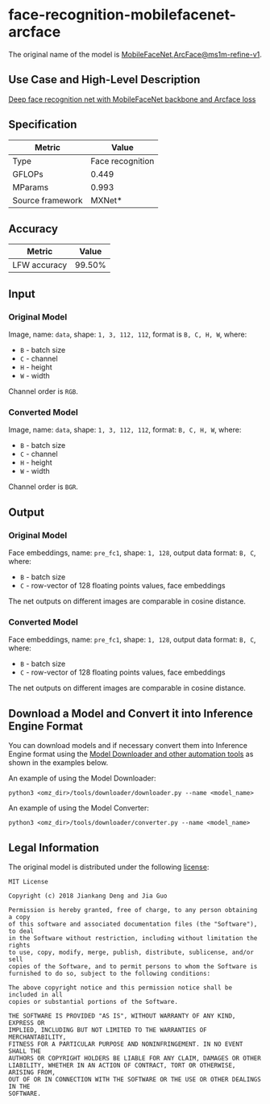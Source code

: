 # face-recognition-mobilefacenet-arcface

The original name of the model is [MobileFaceNet,ArcFace@ms1m-refine-v1](https://github.com/deepinsight/insightface/wiki/Model-Zoo).

## Use Case and High-Level Description

[Deep face recognition net with MobileFaceNet backbone and Arcface loss](https://arxiv.org/abs/1801.07698)

## Specification

| Metric            | Value            |
|-------------------|------------------|
| Type              | Face recognition |
| GFLOPs            | 0.449            |
| MParams           | 0.993            |
| Source framework  | MXNet\*          |

## Accuracy

| Metric       | Value |
| ------------ | ----- |
| LFW accuracy | 99.50%|

## Input

### Original Model

Image, name: `data`,  shape: `1, 3, 112, 112`, format is `B, C, H, W`, where:

- `B` - batch size
- `C` - channel
- `H` - height
- `W` - width

Channel order is `RGB`.

### Converted Model

Image, name: `data`,  shape: `1, 3, 112, 112`, format: `B, C, H, W`, where:

- `B` - batch size
- `C` - channel
- `H` - height
- `W` - width

Channel order is `BGR`.

## Output

### Original Model

Face embeddings, name: `pre_fc1`,  shape: `1, 128`, output data format: `B, C`, where:

- `B` - batch size
- `C` - row-vector of 128 floating points values, face embeddings

The net outputs on different images are comparable in cosine distance.

### Converted Model

Face embeddings, name: `pre_fc1`,  shape: `1, 128`, output data format: `B, C`, where:

- `B` - batch size
- `C` - row-vector of 128 floating points values, face embeddings

The net outputs on different images are comparable in cosine distance.

## Download a Model and Convert it into Inference Engine Format

You can download models and if necessary convert them into Inference Engine format using the [Model Downloader and other automation tools](../../../tools/downloader/README.md) as shown in the examples below.

An example of using the Model Downloader:
```
python3 <omz_dir>/tools/downloader/downloader.py --name <model_name>
```

An example of using the Model Converter:
```
python3 <omz_dir>/tools/downloader/converter.py --name <model_name>
```

## Legal Information

The original model is distributed under the following
[license](https://raw.githubusercontent.com/deepinsight/insightface/master/LICENSE):

```
MIT License

Copyright (c) 2018 Jiankang Deng and Jia Guo

Permission is hereby granted, free of charge, to any person obtaining a copy
of this software and associated documentation files (the "Software"), to deal
in the Software without restriction, including without limitation the rights
to use, copy, modify, merge, publish, distribute, sublicense, and/or sell
copies of the Software, and to permit persons to whom the Software is
furnished to do so, subject to the following conditions:

The above copyright notice and this permission notice shall be included in all
copies or substantial portions of the Software.

THE SOFTWARE IS PROVIDED "AS IS", WITHOUT WARRANTY OF ANY KIND, EXPRESS OR
IMPLIED, INCLUDING BUT NOT LIMITED TO THE WARRANTIES OF MERCHANTABILITY,
FITNESS FOR A PARTICULAR PURPOSE AND NONINFRINGEMENT. IN NO EVENT SHALL THE
AUTHORS OR COPYRIGHT HOLDERS BE LIABLE FOR ANY CLAIM, DAMAGES OR OTHER
LIABILITY, WHETHER IN AN ACTION OF CONTRACT, TORT OR OTHERWISE, ARISING FROM,
OUT OF OR IN CONNECTION WITH THE SOFTWARE OR THE USE OR OTHER DEALINGS IN THE
SOFTWARE.
```
